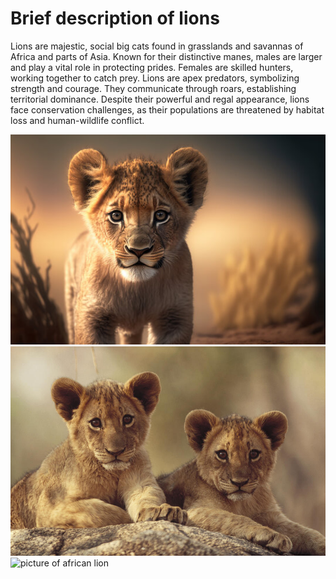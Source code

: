 # Brief description of lions

Lions are majestic, social big cats found in grasslands and savannas of Africa and parts of Asia. Known for their distinctive manes, males are larger and play a vital role in protecting prides. Females are skilled hunters, working together to catch prey. Lions are apex predators, symbolizing strength and courage. They communicate through roars, establishing territorial dominance. Despite their powerful and regal appearance, lions face conservation challenges, as their populations are threatened by habitat loss and human-wildlife conflict.

<img src = "lionCub.jpg" alt = "a lion cub">
<img src = "lionCubs.jpg" alt = "lion cubs">
<img src = "lion.avif" alt = "picture of african lion">
